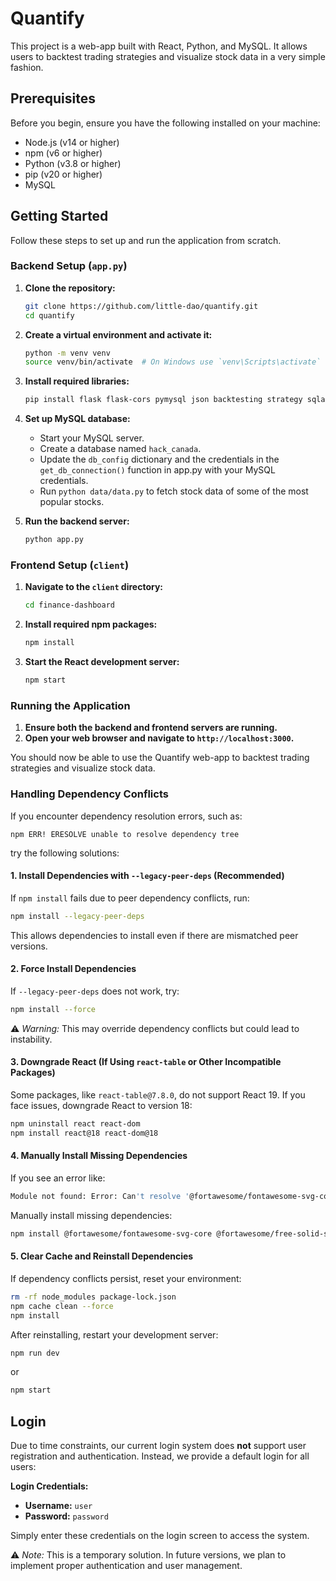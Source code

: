 # Quantify

This project is a web-app built with React, Python, and MySQL. It allows users to backtest trading strategies and visualize stock data in a very simple fashion.

## Prerequisites

Before you begin, ensure you have the following installed on your machine:

- Node.js (v14 or higher)
- npm (v6 or higher)
- Python (v3.8 or higher)
- pip (v20 or higher)
- MySQL

## Getting Started

Follow these steps to set up and run the application from scratch.

### Backend Setup (`app.py`)

1. **Clone the repository:**

    ```bash
    git clone https://github.com/little-dao/quantify.git
    cd quantify
    ```

2. **Create a virtual environment and activate it:**

    ```bash
    python -m venv venv
    source venv/bin/activate  # On Windows use `venv\Scripts\activate`
    ```

3. **Install required libraries:**

    ```bash
    pip install flask flask-cors pymysql json backtesting strategy sqlalchemy pandas http tqdm dataclasses typing enum numpy ehset
    ```

4. **Set up MySQL database:**

    - Start your MySQL server.
    - Create a database named `hack_canada`.
    - Update the `db_config` dictionary and the credentials in the `get_db_connection()` function in app.py with your MySQL credentials.
    - Run `python data/data.py` to fetch stock data of some of the most popular stocks.

5. **Run the backend server:**

    ```bash
    python app.py
    ```

### Frontend Setup (`client`)

1. **Navigate to the `client` directory:**

    ```bash
    cd finance-dashboard
    ```

2. **Install required npm packages:**

    ```bash
    npm install
    ```

3. **Start the React development server:**

    ```bash
    npm start
    ```

### Running the Application

1. **Ensure both the backend and frontend servers are running.**
2. **Open your web browser and navigate to `http://localhost:3000`.**

You should now be able to use the Quantify web-app to backtest trading strategies and visualize stock data.


### **Handling Dependency Conflicts**

If you encounter dependency resolution errors, such as:

```
npm ERR! ERESOLVE unable to resolve dependency tree
```

try the following solutions:

#### **1. Install Dependencies with `--legacy-peer-deps` (Recommended)**
If `npm install` fails due to peer dependency conflicts, run:
```sh
npm install --legacy-peer-deps
```
This allows dependencies to install even if there are mismatched peer versions.

#### **2. Force Install Dependencies**
If `--legacy-peer-deps` does not work, try:
```sh
npm install --force
```
⚠️ *Warning:* This may override dependency conflicts but could lead to instability.

#### **3. Downgrade React (If Using `react-table` or Other Incompatible Packages)**
Some packages, like `react-table@7.8.0`, do not support React 19. If you face issues, downgrade React to version 18:

```sh
npm uninstall react react-dom
npm install react@18 react-dom@18
```

#### **4. Manually Install Missing Dependencies**
If you see an error like:
```sh
Module not found: Error: Can't resolve '@fortawesome/fontawesome-svg-core'
```
Manually install missing dependencies:
```sh
npm install @fortawesome/fontawesome-svg-core @fortawesome/free-solid-svg-icons @fortawesome/react-fontawesome
```

#### **5. Clear Cache and Reinstall Dependencies**
If dependency conflicts persist, reset your environment:

```sh
rm -rf node_modules package-lock.json
npm cache clean --force
npm install
```
After reinstalling, restart your development server:

```sh
npm run dev
```
or
```sh
npm start
```

## **Login**

Due to time constraints, our current login system does **not** support user registration and authentication. Instead, we provide a default login for all users:

**Login Credentials:**
- **Username:** `user`
- **Password:** `password`

Simply enter these credentials on the login screen to access the system.

⚠️ *Note:* This is a temporary solution. In future versions, we plan to implement proper authentication and user management.
